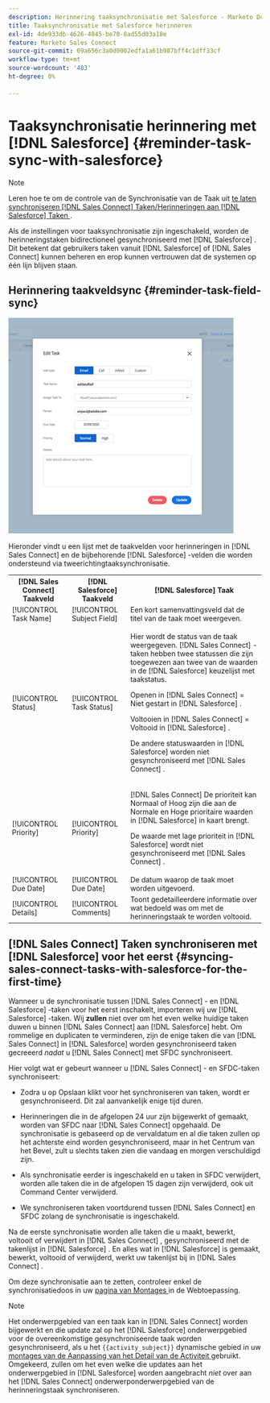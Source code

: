 ```yaml
---
description: Herinnering taaksynchronisatie met Salesforce - Marketo Docs - Productdocumentatie
title: Taaksynchronisatie met Salesforce herinneren
exl-id: 4de933db-4626-4845-be70-8ad55d03a18e
feature: Marketo Sales Connect
source-git-commit: 09a656c3a0d0002edfa1a61b987bff4c1dff33cf
workflow-type: tm+mt
source-wordcount: '483'
ht-degree: 0%

---
```


# Taaksynchronisatie herinnering met [!DNL Salesforce] {#reminder-task-sync-with-salesforce}

>[!NOTE]
>
>Leren hoe te om de controle van de Synchronisatie van de Taak uit [ te laten synchroniseren  [!DNL Sales Connect]  Taken/Herinneringen aan  [!DNL Salesforce]  Taken ](/help/marketo/product-docs/marketo-sales-connect/crm/salesforce-integration/salesforce-sync-settings.md#sync-sales-connect-tasks-reminders-to-salesforce-tasks).

Als de instellingen voor taaksynchronisatie zijn ingeschakeld, worden de herinneringstaken bidirectioneel gesynchroniseerd met [!DNL Salesforce] . Dit betekent dat gebruikers taken vanuit [!DNL Salesforce] of [!DNL Sales Connect] kunnen beheren en erop kunnen vertrouwen dat de systemen op één lijn blijven staan.

## Herinnering taakveldsync {#reminder-task-field-sync}

![](assets/reminder-task-sync-with-salesforce-1.png)

Hieronder vindt u een lijst met de taakvelden voor herinneringen in [!DNL Sales Connect] en de bijbehorende [!DNL Salesforce] -velden die worden ondersteund via tweerichtingtaaksynchronisatie.

<table>
 <tr>
  <th>[!DNL Sales Connect] Taakveld</th>
  <th>[!DNL Salesforce] Taakveld</th>
  <th>[!DNL Salesforce] Taak</th>
 </tr>
 <tr>
  <td>[!UICONTROL Task Name]</td>
  <td>[!UICONTROL Subject Field]</td>
  <td>Een kort samenvattingsveld dat de titel van de taak moet weergeven.</td>
 </tr>
 <tr>
  <td>[!UICONTROL Status]</td>
  <td>[!UICONTROL Task Status]</td>
  <td><p>Hier wordt de status van de taak weergegeven. [!DNL Sales Connect] -taken hebben twee statussen die zijn toegewezen aan twee van de waarden in de [!DNL Salesforce] keuzelijst met taakstatus.</p>
  <p>Openen in [!DNL Sales Connect] = Niet gestart in [!DNL Salesforce] .</p>
  <p>Voltooien in [!DNL Sales Connect] = Voltooid in [!DNL Salesforce] .</p>
  <p>De andere statuswaarden in [!DNL Salesforce] worden niet gesynchroniseerd met [!DNL Sales Connect] .</p></td>
 </tr>
 <tr>
  <td>[!UICONTROL Priority]</td>
  <td>[!UICONTROL Priority]</td>
  <td><p>[!DNL Sales Connect] De prioriteit kan Normaal of Hoog zijn die aan de Normale en Hoge prioritaire waarden in [!DNL Salesforce] in kaart brengt.</p>
  <p>De waarde met lage prioriteit in [!DNL Salesforce] wordt niet gesynchroniseerd met [!DNL Sales Connect] .</p></td>
 </tr>
 <tr>
  <td>[!UICONTROL Due Date]</td>
  <td>[!UICONTROL Due Date]</td>
  <td>De datum waarop de taak moet worden uitgevoerd.</td>
 </tr>
 <tr>
  <td>[!UICONTROL Details]</td>
  <td>[!UICONTROL Comments]</td>
  <td>Toont gedetailleerdere informatie over wat bedoeld was om met de herinneringstaak te worden voltooid.</td>
 </tr>
</table>

## [!DNL Sales Connect] Taken synchroniseren met [!DNL Salesforce] voor het eerst {#syncing-sales-connect-tasks-with-salesforce-for-the-first-time}

Wanneer u de synchronisatie tussen [!DNL Sales Connect] - en [!DNL Salesforce] -taken voor het eerst inschakelt, importeren wij uw [!DNL Salesforce] -taken. Wij **zullen** niet over om het even welke huidige taken duwen u binnen [!DNL Sales Connect] aan [!DNL Salesforce] hebt. Om rommelige en duplicaten te verminderen, zijn de enige taken die van [!DNL Sales Connect] in [!DNL Salesforce] worden gesynchroniseerd taken gecreeerd *nadat* u [!DNL Sales Connect] met SFDC synchroniseert.

Hier volgt wat er gebeurt wanneer u [!DNL Sales Connect] - en SFDC-taken synchroniseert:

* Zodra u op Opslaan klikt voor het synchroniseren van taken, wordt er gesynchroniseerd. Dit zal aanvankelijk enige tijd duren.

* Herinneringen die in de afgelopen 24 uur zijn bijgewerkt of gemaakt, worden van SFDC naar [!DNL Sales Connect] opgehaald. De synchronisatie is gebaseerd op de vervaldatum en al die taken zullen op het achterste eind worden gesynchroniseerd, maar in het Centrum van het Bevel, zult u slechts taken zien die vandaag en morgen verschuldigd zijn.

* Als synchronisatie eerder is ingeschakeld en u taken in SFDC verwijdert, worden alle taken die in de afgelopen 15 dagen zijn verwijderd, ook uit Command Center verwijderd.

* We synchroniseren taken voortdurend tussen [!DNL Sales Connect] en SFDC zolang de synchronisatie is ingeschakeld.

Na de eerste synchronisatie worden alle taken die u maakt, bewerkt, voltooit of verwijdert in [!DNL Sales Connect] , gesynchroniseerd met de takenlijst in [!DNL Salesforce] . En alles wat in [!DNL Salesforce] is gemaakt, bewerkt, voltooid of verwijderd, werkt uw takenlijst bij in [!DNL Sales Connect] .

Om deze synchronisatie aan te zetten, controleer enkel de synchronisatiedoos in uw [ pagina van Montages ](https://toutapp.com/login) in de Webtoepassing.

>[!NOTE]
>
>Het onderwerpgebied van een taak kan in [!DNL Sales Connect] worden bijgewerkt en die update zal op het [!DNL Salesforce] onderwerpgebied voor de overeenkomstige gesynchroniseerde taak worden gesynchroniseerd, als u het `{{activity_subject}}` dynamische gebied in uw [ montages van de Aanpassing van het Detail van de Activiteit ](/help/marketo/product-docs/marketo-sales-connect/crm/salesforce-integration/configure-salesforce-activity-detail-customization.md) gebruikt. Omgekeerd, zullen om het even welke die updates aan het onderwerpgebied in [!DNL Salesforce] worden aangebracht *niet* over aan het [!DNL Sales Connect] onderwerponderwerpgebied van de herinneringstaak synchroniseren.
